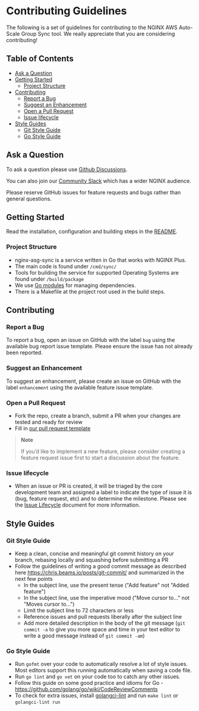 # Contributing Guidelines

The following is a set of guidelines for contributing to the NGINX AWS Auto-Scale Group Sync tool. We really appreciate
that you are considering contributing!

<!-- START doctoc generated TOC please keep comment here to allow auto update -->
<!-- DON'T EDIT THIS SECTION, INSTEAD RE-RUN doctoc TO UPDATE -->
## Table of Contents

- [Ask a Question](#ask-a-question)
- [Getting Started](#getting-started)
  - [Project Structure](#project-structure)
- [Contributing](#contributing)
  - [Report a Bug](#report-a-bug)
  - [Suggest an Enhancement](#suggest-an-enhancement)
  - [Open a Pull Request](#open-a-pull-request)
  - [Issue lifecycle](#issue-lifecycle)
- [Style Guides](#style-guides)
  - [Git Style Guide](#git-style-guide)
  - [Go Style Guide](#go-style-guide)

<!-- END doctoc generated TOC please keep comment here to allow auto update -->

## Ask a Question

To ask a question please use [Github Discussions](https://github.com/nginxinc/nginx-asg-sync/discussions).

You can also join our [Community Slack](https://community.nginx.org/joinslack) which has a wider NGINX audience.

Please reserve GitHub issues for feature requests and bugs rather than general questions.

## Getting Started

Read the installation, configuration and building steps in the [README](README.md).

### Project Structure

- nginx-asg-sync is a service written in Go that works with NGINX Plus.
- The main code is found under `/cmd/sync/`
- Tools for building the service for supported Operating Systems are found under `/build/package`
- We use [Go modules](https://github.com/golang/go/wiki/Modules) for managing dependencies.
- There is a Makefile at the project root used in the build steps.

## Contributing

### Report a Bug

To report a bug, open an issue on GitHub with the label `bug` using the available bug report issue template. Please
ensure the issue has not already been reported.

### Suggest an Enhancement

To suggest an enhancement, please create an issue on GitHub with the label `enhancement` using the available feature
issue template.

### Open a Pull Request

- Fork the repo, create a branch, submit a PR when your changes are tested and ready for review
- Fill in [our pull request template](.github/PULL_REQUEST_TEMPLATE.md)

> **Note**
>
> If you’d like to implement a new feature, please consider creating a feature request issue first to start a discussion
> about the feature.

### Issue lifecycle

- When an issue or PR is created, it will be triaged by the core development team and assigned a label to indicate the
  type of issue it is (bug, feature request, etc) and to determine the milestone. Please see the [Issue
  Lifecycle](ISSUE_LIFECYCLE.md) document for more information.

## Style Guides

### Git Style Guide

- Keep a clean, concise and meaningful git commit history on your branch, rebasing locally and squashing before
  submitting a PR
- Follow the guidelines of writing a good commit message as described here <https://chris.beams.io/posts/git-commit/>
  and summarized in the next few points
  - In the subject line, use the present tense ("Add feature" not "Added feature")
  - In the subject line, use the imperative mood ("Move cursor to..." not "Moves cursor to...")
  - Limit the subject line to 72 characters or less
  - Reference issues and pull requests liberally after the subject line
  - Add more detailed description in the body of the git message (`git commit -a` to give you more space and time in
    your text editor to write a good message instead of `git commit -am`)

### Go Style Guide

- Run `gofmt` over your code to automatically resolve a lot of style issues. Most editors support this running
  automatically when saving a code file.
- Run `go lint` and `go vet` on your code too to catch any other issues.
- Follow this guide on some good practice and idioms for Go -  <https://github.com/golang/go/wiki/CodeReviewComments>
- To check for extra issues, install [golangci-lint](https://github.com/golangci/golangci-lint) and run `make lint` or
  `golangci-lint run`

